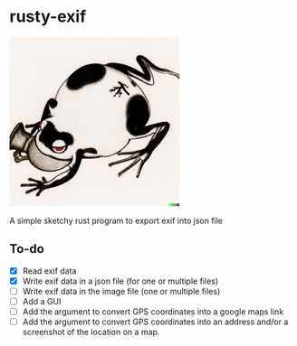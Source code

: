 # rusty-exif
<img src="froggy.png" alt="rusty-exif-icon" style="width:300px;height:auto;"/>

A simple sketchy rust program to export exif into json file

## To-do
- [x] Read exif data
- [x] Write exif data in a json file (for one or multiple files)
- [ ] Write exif data in the image file (one or multiple files)
- [ ] Add a GUI
- [ ] Add the argument to convert GPS coordinates into a google maps link
- [ ] Add the argument to convert GPS coordinates into an address and/or a screenshot of the location on a map.
